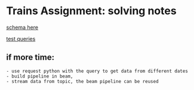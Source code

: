 # Trains Assignment: solving notes


[schema here](https://rata.digitraffic.fi/api/v2/graphql/schema.svg)

[test queries](https://rata.digitraffic.fi/api/v2/graphql/graphiql)


## if more time:
    - use request python with the query to get data from different dates
    - build pipeline in beam,
    - stream data from topic, the beam pipeline can be reused
